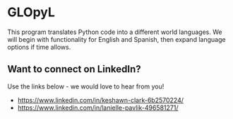 # GLOpyL
This program translates Python code into a different world languages. We will begin with functionality for English and Spanish, then expand language options if time allows.

## Want to connect on LinkedIn?
Use the links below - we would love to hear from you!

- https://www.linkedin.com/in/keshawn-clark-6b2570224/
- https://www.linkedin.com/in/lanielle-pavlik-496581271/
